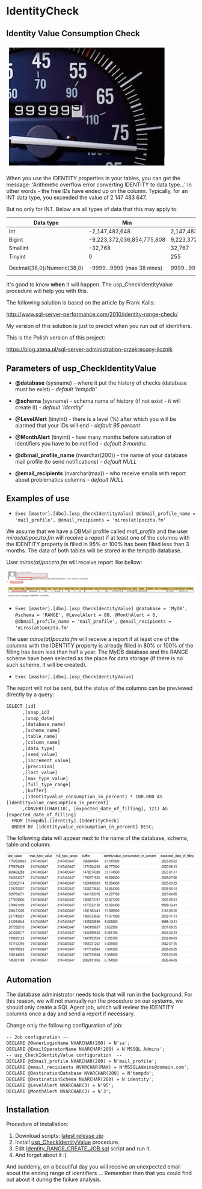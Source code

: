 # IdentityCheck
## Identity Value Consumption Check

![spedometer](/images/speedometer.png)

When you use the IDENTITY properties in your tables, you can get the message: 'Arithmetic overflow error converting IDENTITY to data type...' In other words - the free IDs have ended up on the column. Typically, for an INT data type, you exceeded the value of 2 147 483 647.

But no only for INT. Below are all types of data that this may apply to:

Data type | Min | Max | Storage
--------- | --- | --- | -------
Int | -2,147,483,648 | 2,147,483,647 | 4 Bytes
Bigint | -9,223,372,036,854,775,808 | 9,223,372,036,854,775,807 | 8 Bytes
Smallint | -32,768 | 32,767 | 2 Bytes
Tinyint | 0 | 255 | 1 Byte
Decimal(38,0)/Numeric(38,0) | -9999...9999 (max 38 nines)| 9999...9999 (max 38 nines)| 17 Bytes

It's good to know **when** it will happen. The usp_CheckIdentityValue procedure will help you with this.

The following solution is based on the article by Frank Kalis:

http://www.sql-server-performance.com/2010/identity-range-check/

My version of this solution is just to predict when you run out of identifiers.

This is the Polish version of this project:

https://blog.atena.pl/sql-server-administration-przekrecony-licznik

## Parameters of usp_CheckIdentityValue

* **@database** (sysname) - where it put the history of checks (database must be exist) - *default 'tempdb'*

* **@schema** (sysname) - schema name of history (if not exist - it will create it) - *default 'identity'*

* **@LevelAlert** (tinyint) - there is a level (%) after which you will be alarmed that your IDs will end - *default 95 percent*

* **@MonthAlert** (tinyint) - how many months before saturation of identifiers you have to be notified - *default 3 months*

* **@dbmail_profile_name** (nvarchar(200)) - the name of your database mail profile (to send notifications) - *default NULL*

* **@email_recipients** (nvarchar(max)) - who receive emails with report about problematics columns - *default NULL*

## Examples of use

* ```Exec [master].[dbo].[usp_CheckIdentityValue] @dbmail_profile_name = 'mail_profile', @email_recipients = 'miros(at)poczta.fm' ```

We assume that we have a DBMail profile called *mail_profile* and the user *miros(at)poczta.fm* will receive a report if at least one of the columns with the IDENTITY property is filled in 95% or 100% has been filled less than 3 months. The data of both tables will be stored in the tempdb database.

User *miros(at)poczta.fm* will receive report like bellow:

![Report image](/images/IdentityValueConsumptionReport.png)

* ```Exec [master].[dbo].[usp_CheckIdentityValue] @database = 'MyDB', @schema = 'RANGE', @LevelAlert = 80, @MonthAlert = 6, @dbmail_profile_name = 'mail_profile', @email_recipients = 'miros(at)poczta.fm' ```

The user *miros(at)poczta.fm* will receive a report if at least one of the columns with the IDENTITY property is already filled in 80% or 100% of the filling has been less than half a year. The MyDB database and the RANGE scheme have been selected as the place for data storage (if there is no such scheme, it will be created).

* ```Exec [master].[dbo].[usp_CheckIdentityValue]```

The report will not be sent, but the status of the columns can be previewed directly by a query:

```
SELECT [id]
      ,[snap_id]
      ,[snap_date]
      ,[database_name]
      ,[schema_name]
      ,[table_name]
      ,[column_name]
      ,[data_type]
      ,[seed_value]
      ,[increment_value]
      ,[precision]
      ,[last_value]
      ,[max_type_value]
      ,[full_type_range]
      ,[buffer]
      ,[identityvalue_consumption_in_percent] * 100.000 AS [identityvalue_consumption_in_percent]
      ,CONVERT(CHAR(10), [expected_date_of_filling], 121) AS [expected_date_of_filling]
  FROM [tempdb].[identity].[IdentityCheck]
  ORDER BY [identityvalue_consumption_in_percent] DESC;
  ```

The following data will appear next to the name of the database, schema, table and column:

![Report image](/images/IdentityValueConsumptionSSMSReport.png)

## Automation

The database administrator needs tools that will run in the background. For this reason, we will not manually run the procedure on our systems, we should only create a SQL Agent job, which will review the IDENTITY columns once a day and send a report if necessary.

Change only the following configuration of job:

```
-- Job configuration --
DECLARE @OwnerLoginName NVARCHAR(200) = N'sa';
DECLARE @EmailOperatorName NVARCHAR(200) = N'MSSQL Admins';
-- usp_CheckIdentityValue configuration  --
DECLARE @dbmail_profile NVARCHAR(200) = N'mail_profile';
DECLARE @email_recipients NVARCHAR(MAX) = N'MSSQLAdmins@domain.com';
DECLARE @DestinationDatabase NVARCHAR(200) = N'tempdb';
DECLARE @DestinationSchema NVARCHAR(200) = N'identity';
DECLARE @LevelAlert NVARCHAR(3) = N'95';
DECLARE @MonthAlert NVARCHAR(3) = N'3';
```

## Installation

Procedure of installation:
1. Download scripts: [latest release zip](/download/IdentityCheck.zip)
2. Install [usp_CheckIdentityValue](/Identity_RANGE.sql) procedure.
3. Edit [Identity_RANGE_CREATE_JOB.sql](/Identity_RANGE_CREATE_JOB.sql) script and run it.
4. And forget about it :)

And suddenly, on a beautiful day you will receive an unexpected email about the ending range of identifiers ... Remember then that you could find out about it during the failure analysis.


